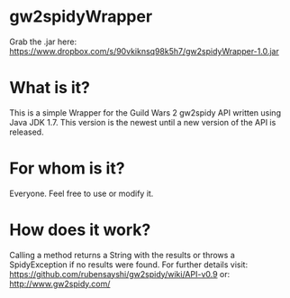 gw2spidyWrapper
===============
Grab the .jar here: https://www.dropbox.com/s/90vkiknsq98k5h7/gw2spidyWrapper-1.0.jar

What is it?
===========
This is a simple Wrapper for the Guild Wars 2 gw2spidy API written using Java JDK 1.7. 
This version is the newest until a new version of the API is released.

For whom is it?
===============
Everyone. Feel free to use or modify it.

How does it work?
================
Calling a method returns a String with the results or throws a SpidyException if no results were found.
For further details visit: https://github.com/rubensayshi/gw2spidy/wiki/API-v0.9
or: http://www.gw2spidy.com/